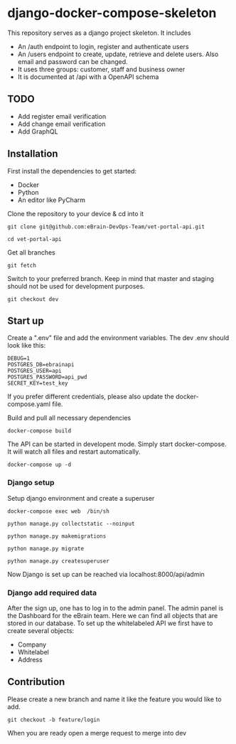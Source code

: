 # django-docker-compose-skeleton

This repository serves as a django project skeleton. It includes

- An /auth endpoint to login, register and authenticate users
- An /users endpoint to create, update, retrieve and delete users. Also email and password can be changed.
- It uses three groups: customer, staff and business owner
- It is documented at /api with a OpenAPI schema

## TODO
- Add register email verification
- Add change email verification
- Add GraphQL

## Installation

First install the dependencies to get started:

- Docker
- Python
- An editor like PyCharm

Clone the repository to your device & cd into it

`git clone git@github.com:eBrain-DevOps-Team/vet-portal-api.git`

`cd vet-portal-api`


Get all branches

`git fetch`


Switch to your preferred branch. Keep in mind that master and staging should not be used for development purposes.

`git checkout dev`

## Start up

Create a ".env" file and add the environment variables. The dev .env should look like this:

```
DEBUG=1
POSTGRES_DB=ebrainapi
POSTGRES_USER=api
POSTGRES_PASSWORD=api_pwd
SECRET_KEY=test_key
```

If you prefer different credentials, please also update the docker-compose.yaml file.


Build and pull all necessary dependencies

`docker-compose build`


The API can be started in developent mode. Simply start docker-compose. It will watch all files and restart automatically.

`docker-compose up -d`

### Django setup

Setup django environment and create a superuser

`docker-compose exec web  /bin/sh`

`python manage.py collectstatic --noinput`

`python manage.py makemigrations`

`python manage.py migrate`

`python manage.py createsuperuser`

Now Django is set up can be reached via localhost:8000/api/admin


### Django add required data

After the sign up, one has to log in to the admin panel. The admin panel is the Dashboard for the eBrain team.
Here we can find all objects that are stored in our database. To set up the whitelabeled API we first have to create
several objects:

- Company
- Whitelabel
- Address


## Contribution

Please create a new branch and name it like the feature you would like to add.

`git checkout -b feature/login`

When you are ready open a merge request to merge into dev
